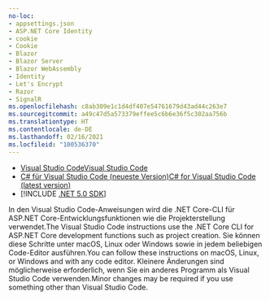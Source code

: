 ```yaml
---
no-loc:
- appsettings.json
- ASP.NET Core Identity
- cookie
- Cookie
- Blazor
- Blazor Server
- Blazor WebAssembly
- Identity
- Let's Encrypt
- Razor
- SignalR
ms.openlocfilehash: c8ab309e1c1d4df407e54761679d43ad44c263e7
ms.sourcegitcommit: a49c47d5a573379effee5c6b6e36f5c302aa756b
ms.translationtype: HT
ms.contentlocale: de-DE
ms.lasthandoff: 02/16/2021
ms.locfileid: "100536370"
---
```

* [<span data-ttu-id="94279-101">Visual Studio Code</span><span class="sxs-lookup"><span data-stu-id="94279-101">Visual Studio Code</span></span>](https://code.visualstudio.com/download)
* [<span data-ttu-id="94279-102">C# für Visual Studio Code (neueste Version)</span><span class="sxs-lookup"><span data-stu-id="94279-102">C# for Visual Studio Code (latest version)</span></span>](https://marketplace.visualstudio.com/items?itemName=ms-dotnettools.csharp)
* [!INCLUDE [.NET 5.0 SDK](~/includes/5.0-SDK.md)]

<span data-ttu-id="94279-103">In den Visual Studio Code-Anweisungen wird die .NET Core-CLI für ASP.NET Core-Entwicklungsfunktionen wie die Projekterstellung verwendet.</span><span class="sxs-lookup"><span data-stu-id="94279-103">The Visual Studio Code instructions use the .NET Core CLI for ASP.NET Core development functions such as project creation.</span></span> <span data-ttu-id="94279-104">Sie können diese Schritte unter macOS, Linux oder Windows sowie in jedem beliebigen Code-Editor ausführen.</span><span class="sxs-lookup"><span data-stu-id="94279-104">You can follow these instructions on macOS, Linux, or Windows and with any code editor.</span></span> <span data-ttu-id="94279-105">Kleinere Änderungen sind möglicherweise erforderlich, wenn Sie ein anderes Programm als Visual Studio Code verwenden.</span><span class="sxs-lookup"><span data-stu-id="94279-105">Minor changes may be required if you use something other than Visual Studio Code.</span></span>
